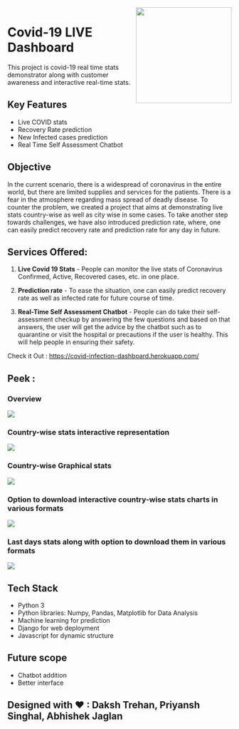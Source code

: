 <img align='right' src="https://s7.gifyu.com/images/WhatsApp-Image-2020-07-14-at-11.34.49-1.gif" width="215">

# Covid-19 LIVE Dashboard

This project is covid-19 real time stats demonstrator along with customer awareness and interactive real-time stats.

## Key Features
* Live COVID stats
* Recovery Rate prediction
* New Infected cases prediction
* Real Time Self Assessment Chatbot

## Objective
In the current scenario, there is a widespread of coronavirus in the entire world, but there are limited supplies and services for the patients. There is a fear in the atmosphere regarding mass spread of deadly disease. To counter the problem, we created a project that aims at demonstrating live stats country-wise as well as city wise in some cases. 
To take another step towards challenges, we have also introduced prediction rate, where, one can easily predict recovery rate and prediction rate for any day in future.


## Services Offered:

1. **Live Covid 19 Stats** - People can monitor the live stats of Coronavirus Confirmed, Active, Recovered cases, etc. in one place.

2. **Prediction rate** - To ease the situation, one can easily predict recovery rate as well as infected rate for future course of time.

3. **Real-Time Self Assessment Chatbot** - People can do take their self-assessment checkup by answering the few questions and based on that answers, the user will get the advice by the chatbot such as to quarantine or visit the hospital or precautions if the user is healthy. This will help people in ensuring their safety.

Check it Out : https://covid-infection-dashboard.herokuapp.com/

## Peek : 
### Overview
![](https://github.com/dakshtrehan/Covid-19-Dashboard/blob/master/images/Screenshot%20(103).png)
### Country-wise stats interactive representation
![](https://github.com/dakshtrehan/Covid-19-Dashboard/blob/master/images/Screenshot%20(98).png)
### Country-wise Graphical stats 
![](https://github.com/dakshtrehan/Covid-19-Dashboard/blob/master/images/Screenshot%20(97).png)<br>
### Option to download interactive country-wise stats charts in various formats
![](https://github.com/dakshtrehan/Covid-19-Dashboard/blob/master/images/Screenshot%20(100).png) <br>
### Last days stats along with option to download them in various formats
![](https://github.com/dakshtrehan/Covid-19-Dashboard/blob/master/images/Screenshot%20(101).png)

## Tech Stack
* Python 3
* Python libraries: Numpy, Pandas, Matplotlib for Data Analysis
* Machine learning for prediction
* Django for web deployment
* Javascript for dynamic structure

## Future scope
* Chatbot addition
* Better interface

## Designed with ❤ : Daksh Trehan, Priyansh Singhal, Abhishek Jaglan


